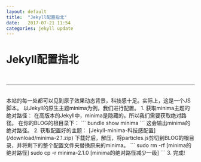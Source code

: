 ```yaml
---
layout: default
title:  "Jekyll配置指北"
date:   2017-07-21 11:54
categories: jekyll update
---
```

<h1>Jekyll配置指北</h1>
<br>
<hr>
<br>
本站的每一处都可以见到原子效果动态背景，科技感十足。实际上，这是一个JS脚本。  
以Jekyll的原生主题minima为例，我们进行配置。  
1. 获取minima主题的绝对路径：  
在高版本的Jekyll中，minima是隐藏的。所以我们需要获取绝对路径。  
在你的BLOG的根目录下：
```
bundle show minima
```  
这会输出minima的绝对路径。  
2. 获取配置好的主题：  
[Jekyll-minima-科技感配置](/download/minima-2.1.zip)  
下载好后，解压，将particles.js剪切到BLOG的根目录，并将剩下的整个配置文件夹替换原来的minima。  
```
sudo rm -rf [minima的绝对路径]
sudo cp -r minima-2.1.0 [minima的绝对路径减少一级]
```
3. 完成!
